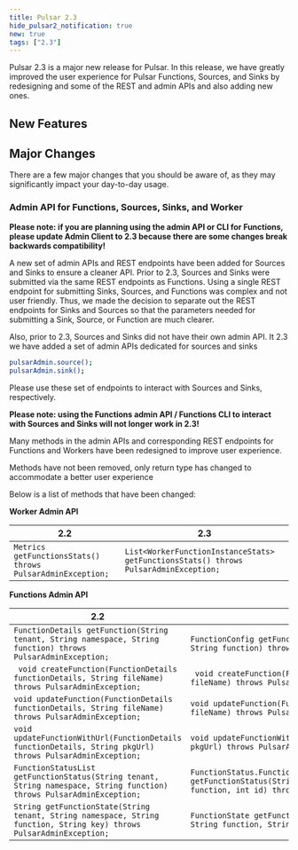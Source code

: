 ```yaml
---
title: Pulsar 2.3
hide_pulsar2_notification: true
new: true
tags: ["2.3"]
---
```


Pulsar 2.3 is a major new release for Pulsar. In this release, we have greatly improved the user experience for Pulsar Functions, Sources, and Sinks by redesigning and some of the REST and admin APIs and also adding new ones.
## New Features 


## Major Changes

There are a few major changes that you should be aware of, as they may significantly impact your day-to-day usage.

### Admin API for Functions, Sources, Sinks, and Worker

<b>Please note: if you are planning using the admin API or CLI for Functions, please update Admin Client to 2.3 because there are some changes break backwards compatibility!</b>

A new set of admin APIs and REST endpoints have been added for Sources and Sinks to ensure a cleaner API.  Prior to 2.3, Sources and Sinks were submitted via the same REST endpoints as Functions.  Using a  single REST endpoint for submitting Sinks, Sources, and Functions was complex and not user friendly. Thus, we made the decision to separate out the REST endpoints for Sinks and Sources so that the parameters needed for submitting a Sink, Source, or Function are much clearer. 

Also, prior to 2.3, Sources and Sinks did not have their own admin API.  It 2.3 we have added a set of admin APIs dedicated for sources and sinks

```bash
pulsarAdmin.source();
pulsarAdmin.sink();
```

Please use these set of endpoints to interact with Sources and Sinks, respectively.

<b>Please note:  using the Functions admin API / Functions CLI to interact with Sources and Sinks will not longer work in 2.3!</b>

Many methods in the admin APIs and corresponding REST endpoints for Functions and Workers have been redesigned to improve user experience. 

Methods have not been removed, only return type has changed to accommodate a better user experience

Below is a list of methods that have been changed:

<b>Worker Admin API</b>

| 2.2 | 2.3 |
|-----|-----|
|```Metrics getFunctionsStats() throws PulsarAdminException;```| ```List<WorkerFunctionInstanceStats> getFunctionsStats() throws PulsarAdminException;```|


<b>Functions Admin API</b>

| 2.2 | 2.3 |
|-----|-----|
|```FunctionDetails getFunction(String tenant, String namespace, String function) throws PulsarAdminException;```| ```FunctionConfig getFunction(String tenant, String namespace, String function) throws PulsarAdminException;```|
|``` void createFunction(FunctionDetails functionDetails, String fileName) throws PulsarAdminException;```|``` void createFunction(FunctionConfig functionConfig, String fileName) throws PulsarAdminException;```|
|```void updateFunction(FunctionDetails functionDetails, String fileName) throws PulsarAdminException;```|```void updateFunction(FunctionConfig functionConfig, String fileName) throws PulsarAdminException;```|
|```void updateFunctionWithUrl(FunctionDetails functionDetails, String pkgUrl) throws PulsarAdminException;```|```void updateFunctionWithUrl(FunctionConfig functionConfig, String pkgUrl) throws PulsarAdminException;```|
|```FunctionStatusList getFunctionStatus(String tenant, String namespace, String function) throws PulsarAdminException;```|```FunctionStatus.FunctionInstanceStatus.FunctionInstanceStatusData getFunctionStatus(String tenant, String namespace, String function, int id) throws PulsarAdminException;```|
|```String getFunctionState(String tenant, String namespace, String function, String key) throws PulsarAdminException;```|```FunctionState getFunctionState(String tenant, String namespace, String function, String key) throws PulsarAdminException;```|
